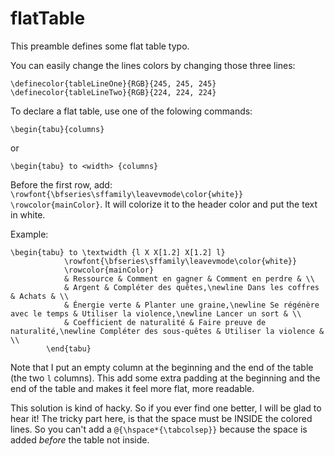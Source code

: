 # flatTable

This preamble defines some flat table typo.

You can easily change the lines colors by changing those three lines:

```
\definecolor{tableLineOne}{RGB}{245, 245, 245}
\definecolor{tableLineTwo}{RGB}{224, 224, 224}
```


To declare a flat table, use one of the folowing commands: 

```
\begin{tabu}{columns}
```
or

```
\begin{tabu} to <width> {columns}
```


Before the first row, add: `\rowfont{\bfseries\sffamily\leavevmode\color{white}} \rowcolor{mainColor}`. It will colorize it to the header color and put the text in white.


Example:

```
\begin{tabu} to \textwidth {l X X[1.2] X[1.2] l}
			\rowfont{\bfseries\sffamily\leavevmode\color{white}}
			\rowcolor{mainColor}
			& Ressource & Comment en gagner & Comment en perdre & \\
			& Argent & Compléter des quêtes,\newline Dans les coffres & Achats & \\
			& Énergie verte & Planter une graine,\newline Se régénère avec le temps & Utiliser la violence,\newline Lancer un sort & \\
			& Coefficient de naturalité & Faire preuve de naturalité,\newline Compléter des sous-quêtes & Utiliser la violence & \\
		\end{tabu}
```

Note that I put an empty column at the beginning and the end of the table (the two `l` columns). This add some extra padding at the beginning and the end of the table and makes it feel more flat, more readable.

This solution is kind of hacky. So if you ever find one better, I will be glad to hear it! The tricky part here, is that the space must be INSIDE the colored lines. So you can't add a  `@{\hspace*{\tabcolsep}}` because the space is added *before* the table not inside.



